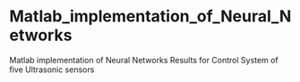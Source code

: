 # Matlab_implementation_of_Neural_Networks
Matlab implementation of Neural Networks Results for Control System of five Ultrasonic sensors
